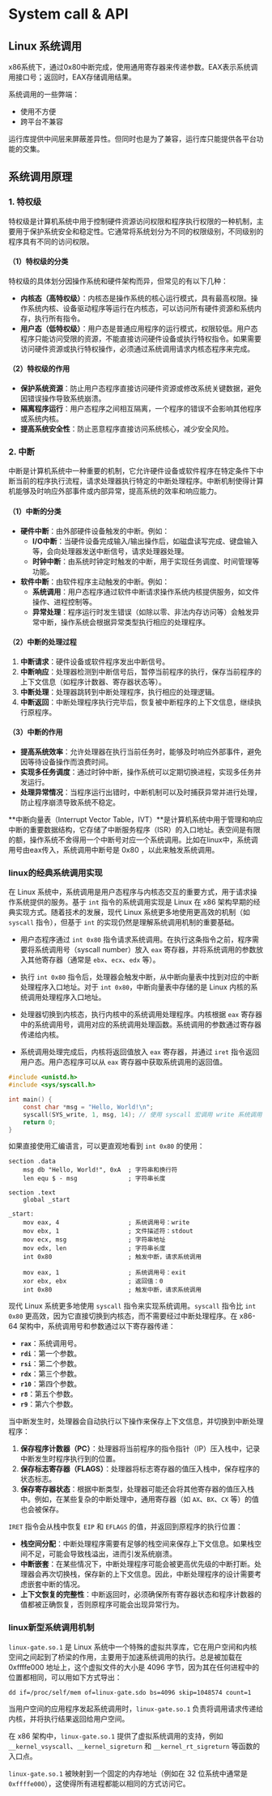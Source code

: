 # System call & API

## Linux 系统调用

x86系统下，通过0x80中断完成，使用通用寄存器来传递参数。EAX表示系统调用接口号；返回时，EAX存储调用结果。

系统调用的一些弊端：

* 使用不方便
* 跨平台不兼容

运行库提供中间层来屏蔽差异性。但同时也是为了兼容，运行库只能提供各平台功能的交集。

## 系统调用原理

### 1. 特权级
特权级是计算机系统中用于控制硬件资源访问权限和程序执行权限的一种机制，主要用于保护系统安全和稳定性。它通常将系统划分为不同的权限级别，不同级别的程序具有不同的访问权限。

#### （1）特权级的分类
特权级的具体划分因操作系统和硬件架构而异，但常见的有以下几种：
- **内核态（高特权级）**：内核态是操作系统的核心运行模式，具有最高权限。操作系统内核、设备驱动程序等运行在内核态，可以访问所有硬件资源和系统内存，执行所有指令。
- **用户态（低特权级）**：用户态是普通应用程序的运行模式，权限较低。用户态程序只能访问受限的资源，不能直接访问硬件设备或执行特权指令。如果需要访问硬件资源或执行特权操作，必须通过系统调用请求内核态程序来完成。

#### （2）特权级的作用
- **保护系统资源**：防止用户态程序直接访问硬件资源或修改系统关键数据，避免因错误操作导致系统崩溃。
- **隔离程序运行**：用户态程序之间相互隔离，一个程序的错误不会影响其他程序或系统内核。
- **提高系统安全性**：防止恶意程序直接访问系统核心，减少安全风险。

### 2. 中断
中断是计算机系统中一种重要的机制，它允许硬件设备或软件程序在特定条件下中断当前的程序执行流程，请求处理器执行特定的中断处理程序。中断机制使得计算机能够及时响应外部事件或内部异常，提高系统的效率和响应能力。

#### （1）中断的分类
- **硬件中断**：由外部硬件设备触发的中断。例如：
  - **I/O中断**：当硬件设备完成输入/输出操作后，如磁盘读写完成、键盘输入等，会向处理器发送中断信号，请求处理器处理。
  - **时钟中断**：由系统时钟定时触发的中断，用于实现任务调度、时间管理等功能。
- **软件中断**：由软件程序主动触发的中断。例如：
  - **系统调用**：用户态程序通过软件中断请求操作系统内核提供服务，如文件操作、进程控制等。
  - **异常处理**：程序运行时发生错误（如除以零、非法内存访问等）会触发异常中断，操作系统会根据异常类型执行相应的处理程序。

#### （2）中断的处理过程
1. **中断请求**：硬件设备或软件程序发出中断信号。
2. **中断响应**：处理器检测到中断信号后，暂停当前程序的执行，保存当前程序的上下文信息（如程序计数器、寄存器状态等）。
3. **中断处理**：处理器跳转到中断处理程序，执行相应的处理逻辑。
4. **中断返回**：中断处理程序执行完毕后，恢复被中断程序的上下文信息，继续执行原程序。

#### （3）中断的作用
- **提高系统效率**：允许处理器在执行当前任务时，能够及时响应外部事件，避免因等待设备操作而浪费时间。
- **实现多任务调度**：通过时钟中断，操作系统可以定期切换进程，实现多任务并发运行。
- **处理异常情况**：当程序运行出错时，中断机制可以及时捕获异常并进行处理，防止程序崩溃导致系统不稳定。

**中断向量表（Interrupt Vector Table，IVT）**是计算机系统中用于管理和响应中断的重要数据结构，它存储了中断服务程序（ISR）的入口地址。表空间是有限的额，操作系统不舍得用一个中断号对应一个系统调用。比如在linux中，系统调用号由eax传入，系统调用中断号是 0x80 ，以此来触发系统调用。

### linux的经典系统调用实现

在 Linux 系统中，系统调用是用户态程序与内核态交互的重要方式，用于请求操作系统提供的服务。基于 `int` 指令的系统调用实现是 Linux 在 x86 架构早期的经典实现方式。随着技术的发展，现代 Linux 系统更多地使用更高效的机制（如 `syscall` 指令），但基于 `int` 的实现仍然是理解系统调用机制的重要基础。

* 用户态程序通过 `int 0x80` 指令请求系统调用。在执行这条指令之前，程序需要将系统调用号（syscall number）放入 `eax` 寄存器，并将系统调用的参数放入其他寄存器（通常是 `ebx`、`ecx`、`edx` 等）。

* 执行 `int 0x80` 指令后，处理器会触发中断，从中断向量表中找到对应的中断处理程序入口地址。对于 `int 0x80`，中断向量表中存储的是 Linux 内核的系统调用处理程序入口地址。

* 处理器切换到内核态，执行内核中的系统调用处理程序。内核根据 `eax` 寄存器中的系统调用号，调用对应的系统调用处理函数。系统调用的参数通过寄存器传递给内核。

* 系统调用处理完成后，内核将返回值放入 `eax` 寄存器，并通过 `iret` 指令返回用户态。用户态程序可以从 `eax` 寄存器中获取系统调用的返回值。

```c
#include <unistd.h>
#include <sys/syscall.h>

int main() {
    const char *msg = "Hello, World!\n";
    syscall(SYS_write, 1, msg, 14); // 使用 syscall 宏调用 write 系统调用
    return 0;
}
```

如果直接使用汇编语言，可以更直观地看到 `int 0x80` 的使用：

```assembly
section .data
    msg db "Hello, World!", 0xA  ; 字符串和换行符
    len equ $ - msg              ; 字符串长度

section .text
    global _start

_start:
    mov eax, 4                   ; 系统调用号：write
    mov ebx, 1                   ; 文件描述符：stdout
    mov ecx, msg                 ; 字符串地址
    mov edx, len                 ; 字符串长度
    int 0x80                     ; 触发中断，请求系统调用

    mov eax, 1                   ; 系统调用号：exit
    xor ebx, ebx                 ; 返回值：0
    int 0x80                     ; 触发中断，请求系统调用
```

现代 Linux 系统更多地使用 `syscall` 指令来实现系统调用。`syscall` 指令比 `int 0x80` 更高效，因为它直接切换到内核态，而不需要经过中断处理程序。在 x86-64 架构中，系统调用号和参数通过以下寄存器传递：

- **`rax`**：系统调用号。
- **`rdi`**：第一个参数。
- **`rsi`**：第二个参数。
- **`rdx`**：第三个参数。
- **`r10`**：第四个参数。
- **`r8`**：第五个参数。
- **`r9`**：第六个参数。

当中断发生时，处理器会自动执行以下操作来保存上下文信息，并切换到中断处理程序：

1. **保存程序计数器（PC）**：处理器将当前程序的指令指针（IP）压入栈中，记录中断发生时程序执行到的位置。
2. **保存标志寄存器（FLAGS）**：处理器将标志寄存器的值压入栈中，保存程序的状态标志。
3. **保存寄存器状态**：根据中断类型，处理器可能还会将其他寄存器的值压入栈中。例如，在某些复杂的中断处理中，通用寄存器（如 `AX`、`BX`、`CX` 等）的值也会被保存。

`IRET` 指令会从栈中恢复 `EIP` 和 `EFLAGS` 的值，并返回到原程序的执行位置：

- **栈空间分配**：中断处理程序需要有足够的栈空间来保存上下文信息。如果栈空间不足，可能会导致栈溢出，进而引发系统崩溃。
- **中断嵌套**：在某些情况下，中断处理程序可能会被更高优先级的中断打断。处理器会再次切换栈，保存新的上下文信息。因此，中断处理程序的设计需要考虑嵌套中断的情况。
- **上下文恢复的完整性**：中断返回时，必须确保所有寄存器状态和程序计数器的值都被正确恢复，否则原程序可能会出现异常行为。

### linux新型系统调用机制

`linux-gate.so.1` 是 Linux 系统中一个特殊的虚拟共享库，它在用户空间和内核空间之间起到了桥梁的作用，主要用于加速系统调用的执行。总是被加载在 0xffffe000 地址上，这个虚拟文件的大小是 4096 字节，因为其在任何进程中的位置都相同，可以用如下方式导出：

```shell
dd if=/proc/self/mem of=linux-gate.sdo bs=4096 skip=1048574 count=1
```

当用户空间的应用程序发起系统调用时，`linux-gate.so.1` 负责将调用请求传递给内核，并将执行结果返回给用户空间。

在 x86 架构中，`linux-gate.so.1` 提供了虚拟系统调用的支持，例如 `__kernel_vsyscall`、`__kernel_sigreturn` 和 `__kernel_rt_sigreturn` 等函数的入口点。

`linux-gate.so.1` 被映射到一个固定的内存地址（例如在 32 位系统中通常是 `0xffffe000`），这使得所有进程都能以相同的方式访问它。

